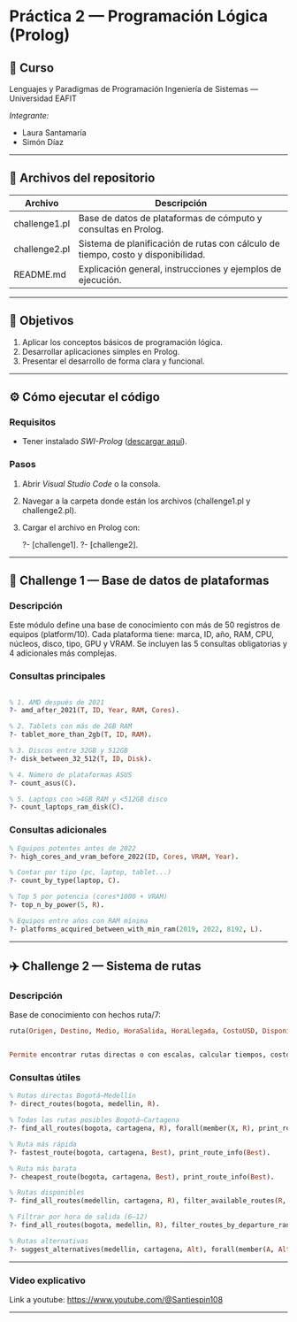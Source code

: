 # Práctica 2 — Programación Lógica (Prolog)

## 📘 Curso

Lenguajes y Paradigmas de Programación
Ingeniería de Sistemas — Universidad EAFIT

*Integrante:*

* Laura Santamaría
* Simón Díaz

---

## 📁 Archivos del repositorio

| Archivo         | Descripción                                                                      |
| --------------- | -------------------------------------------------------------------------------- |
| challenge1.pl | Base de datos de plataformas de cómputo y consultas en Prolog.                   |
| challenge2.pl | Sistema de planificación de rutas con cálculo de tiempo, costo y disponibilidad. |
| README.md     | Explicación general, instrucciones y ejemplos de ejecución.                      |

---

## 🧠 Objetivos

1. Aplicar los conceptos básicos de programación lógica.
2. Desarrollar aplicaciones simples en Prolog.
3. Presentar el desarrollo de forma clara y funcional.

---

## ⚙️ Cómo ejecutar el código

### Requisitos

* Tener instalado *SWI-Prolog* ([descargar aquí](https://www.swi-prolog.org/Download.html)).

### Pasos

1. Abrir *Visual Studio Code* o la consola.
2. Navegar a la carpeta donde están los archivos (challenge1.pl y challenge2.pl).
3. Cargar el archivo en Prolog con:

   
   ?- [challenge1].
   ?- [challenge2].
   

---

## 🧩 Challenge 1 — Base de datos de plataformas

### Descripción

Este módulo define una base de conocimiento con más de 50 registros de equipos (platform/10).
Cada plataforma tiene: marca, ID, año, RAM, CPU, núcleos, disco, tipo, GPU y VRAM.
Se incluyen las 5 consultas obligatorias y 4 adicionales más complejas.

### Consultas principales

```prolog 

% 1. AMD después de 2021
?- amd_after_2021(T, ID, Year, RAM, Cores).

% 2. Tablets con más de 2GB RAM
?- tablet_more_than_2gb(T, ID, RAM).

% 3. Discos entre 32GB y 512GB
?- disk_between_32_512(T, ID, Disk).

% 4. Número de plataformas ASUS
?- count_asus(C).

% 5. Laptops con >4GB RAM y <512GB disco
?- count_laptops_ram_disk(C).
```

### Consultas adicionales

```prolog
% Equipos potentes antes de 2022
?- high_cores_and_vram_before_2022(ID, Cores, VRAM, Year).

% Contar por tipo (pc, laptop, tablet...)
?- count_by_type(laptop, C).

% Top 5 por potencia (cores*1000 + VRAM)
?- top_n_by_power(5, R).

% Equipos entre años con RAM mínima
?- platforms_acquired_between_with_min_ram(2019, 2022, 8192, L).
```

---

## ✈️ Challenge 2 — Sistema de rutas

### Descripción

Base de conocimiento con hechos ruta/7:

```prolog
ruta(Origen, Destino, Medio, HoraSalida, HoraLlegada, CostoUSD, Disponible).


Permite encontrar rutas directas o con escalas, calcular tiempos, costos y aplicar filtros.
```

### Consultas útiles

```prolog
% Rutas directas Bogotá–Medellín
?- direct_routes(bogota, medellin, R).

% Todas las rutas posibles Bogotá–Cartagena
?- find_all_routes(bogota, cartagena, R), forall(member(X, R), print_route_info(X)).

% Ruta más rápida
?- fastest_route(bogota, cartagena, Best), print_route_info(Best).

% Ruta más barata
?- cheapest_route(bogota, cartagena, Best), print_route_info(Best).

% Rutas disponibles
?- find_all_routes(medellin, cartagena, R), filter_available_routes(R, Av).

% Filtrar por hora de salida (6–12)
?- find_all_routes(bogota, medellin, R), filter_routes_by_departure_range(R, 6, 12, Out).

% Rutas alternativas
?- suggest_alternatives(medellin, cartagena, Alt), forall(member(A, Alt), print_route_info(A)).
```

---
### Video explicativo

Link a youtube: https://www.youtube.com/@Santiespin108

---
